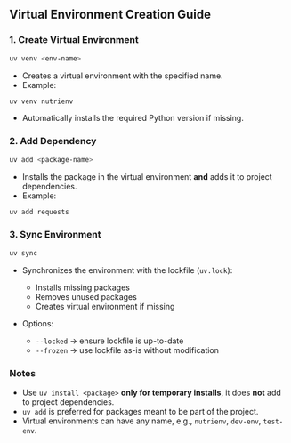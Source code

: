 ## Virtual Environment Creation Guide

### 1. Create Virtual Environment

```bash
uv venv <env-name>
````

* Creates a virtual environment with the specified name.
* Example:

```bash
uv venv nutrienv
```

* Automatically installs the required Python version if missing.


### 2. Add Dependency

```bash
uv add <package-name>
```

* Installs the package in the virtual environment **and** adds it to project dependencies.
* Example:

```bash
uv add requests
```



### 3. Sync Environment

```bash
uv sync
```

* Synchronizes the environment with the lockfile (`uv.lock`):

  * Installs missing packages
  * Removes unused packages
  * Creates virtual environment if missing
* Options:

  * `--locked` → ensure lockfile is up-to-date
  * `--frozen` → use lockfile as-is without modification



### Notes

* Use `uv install <package>` **only for temporary installs**, it does **not** add to project dependencies.
* `uv add` is preferred for packages meant to be part of the project.
* Virtual environments can have any name, e.g., `nutrienv`, `dev-env`, `test-env`.
